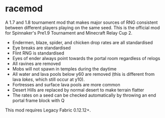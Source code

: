 # racemod
A 1.7 and 1.8 tournament mod that makes major sources of RNG consistent between different players playing on the same seed. This is the official mod for Spinnaker's Pre1.9 Tournament and Minecraft Relay Cup 2.

- Endermen, blaze, spider, and chicken drop rates are all standardised
- Eye breaks are standardised
- Flint RNG is standardised
- Eyes of ender always point towards the portal room regardless of relogs
- All ravines are removed
- Mobs will not spawn in temples during the daytime
- All water and lava pools below y60 are removed (this is different from lava *lakes*, which still occur at y10).
- Fortresses and surface lava pools are more common
- Desert Hills are replaced by normal desert to make terrain flatter
- The rates on a seed can be checked automatically by throwing an end portal frame block with Q

This mod requires Legacy Fabric 0.12.12+.